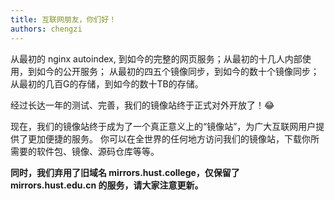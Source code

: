 ```yaml
---
title: 互联网朋友，你们好！
authors: chengzi
---
```


从最初的 nginx autoindex, 到如今的完整的网页服务；从最初的十几人内部使用，到如今的公开服务；
从最初的四五个镜像同步，到如今的数十个镜像同步；从最初的几百G的存储，到如今的数十TB的存储。

经过长达一年的测试、完善，我们的镜像站终于正式对外开放了！:joy:

现在，我们的镜像站终于成为了一个真正意义上的“镜像站”，为广大互联网用户提供了更加便捷的服务。
你可以在全世界的任何地方访问我们的镜像站，下载你所需要的软件包、镜像、源码仓库等等。

**同时，我们弃用了旧域名 mirrors.hust.college，仅保留了 mirrors.hust.edu.cn 的服务，请大家注意更新。**

